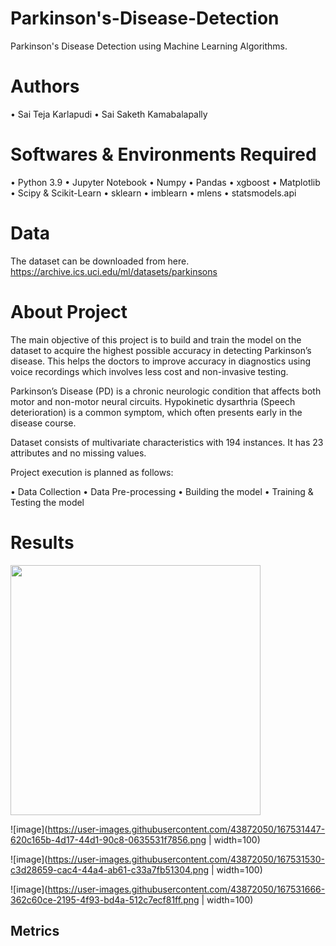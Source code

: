 # Parkinson's-Disease-Detection

Parkinson's Disease Detection using Machine Learning Algorithms.

# Authors
•	Sai Teja Karlapudi
•	Sai Saketh Kamabalapally

# Softwares & Environments Required
•	Python 3.9
•	Jupyter Notebook
•	Numpy
•	Pandas
•	xgboost
•	Matplotlib
•	Scipy & Scikit-Learn
•	sklearn
•	imblearn
• mlens
• statsmodels.api

# Data
The dataset can be downloaded from here.
https://archive.ics.uci.edu/ml/datasets/parkinsons

# About Project
The main objective of this project is to build and train the model on the dataset to acquire the highest possible accuracy in detecting Parkinson’s disease. This helps the doctors to improve accuracy in diagnostics using voice recordings which involves less cost and non-invasive testing.

Parkinson’s Disease (PD) is a chronic neurologic condition that affects both motor and non-motor neural circuits. Hypokinetic dysarthria (Speech deterioration) is a common symptom, which often presents early in the disease course.

Dataset consists of multivariate characteristics with 194 instances. It has 23 attributes and no missing values.

Project execution is planned as follows:

• Data Collection
• Data Pre-processing
• Building the model
• Training & Testing the model

# Results

<img src="https://user-images.githubusercontent.com/43872050/167531447-620c165b-4d17-44d1-90c8-0635531f7856.png" height="400" />

![image](https://user-images.githubusercontent.com/43872050/167531447-620c165b-4d17-44d1-90c8-0635531f7856.png | width=100)

![image](https://user-images.githubusercontent.com/43872050/167531530-c3d28659-cac4-44a4-ab61-c33a7fb51304.png | width=100)

![image](https://user-images.githubusercontent.com/43872050/167531666-362c60ce-2195-4f93-bd4a-512c7ecf81ff.png | width=100)


## Metrics



